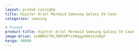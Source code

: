 ```yaml
---
layout: produk-casinghp
title: Hipster Ariel Mermaid Samsung Galaxy S9 Case
categories: samsung

# Produk
product-title: Hipster Ariel Mermaid Samsung Galaxy S9 Case
image-drive: 1oANMnCfRLfBHlHPYiVNqqy9dOs4Jo0pF
harga: 90000
---
```

